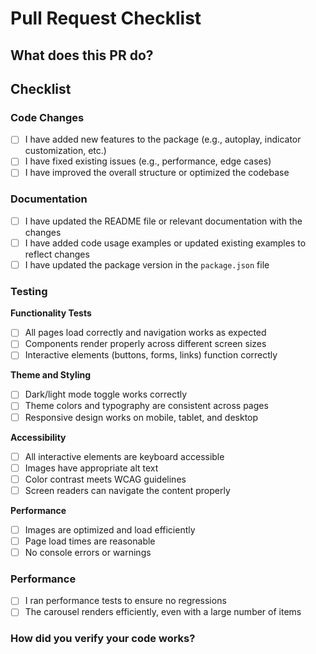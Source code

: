 # Pull Request Checklist

## What does this PR do?

<!-- **Please provide a clear and concise description of the changes in this PR.** Example: -->

<!--

- Adds/improves website functionality or components
- Fixes bugs or issues
- Adds new features like dark mode, responsive design, etc.
- Optimizes performance or enhances accessibility

-->

## **Checklist**

### Code Changes

- [ ] I have added new features to the package (e.g., autoplay, indicator customization, etc.)
- [ ] I have fixed existing issues (e.g., performance, edge cases)
- [ ] I have improved the overall structure or optimized the codebase

### Documentation

- [ ] I have updated the README file or relevant documentation with the changes
- [ ] I have added code usage examples or updated existing examples to reflect changes
- [ ] I have updated the package version in the `package.json` file

### Testing

**Functionality Tests**

- [ ] All pages load correctly and navigation works as expected
- [ ] Components render properly across different screen sizes
- [ ] Interactive elements (buttons, forms, links) function correctly

**Theme and Styling**

- [ ] Dark/light mode toggle works correctly
- [ ] Theme colors and typography are consistent across pages
- [ ] Responsive design works on mobile, tablet, and desktop

**Accessibility**

- [ ] All interactive elements are keyboard accessible
- [ ] Images have appropriate alt text
- [ ] Color contrast meets WCAG guidelines
- [ ] Screen readers can navigate the content properly

**Performance**

- [ ] Images are optimized and load efficiently
- [ ] Page load times are reasonable
- [ ] No console errors or warnings

### Performance

- [ ] I ran performance tests to ensure no regressions
- [ ] The carousel renders efficiently, even with a large number of items

### How did you verify your code works?

<!-- **Please explain how you tested the code changes.** Example: -->

<!--

- I have written unit tests covering the new features
- I ran manual tests to check various carousel configurations (autoplay, infinite loop, custom widgets)
- I verified the carousel on different devices and screen sizes
- All tests pass locally (`npm test` or `yarn test` or `bun test`)

-->
